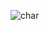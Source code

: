 
![char](https://user-images.githubusercontent.com/50210628/171986440-5f48f837-4c5b-4e17-8378-66d1f8eff061.png)
